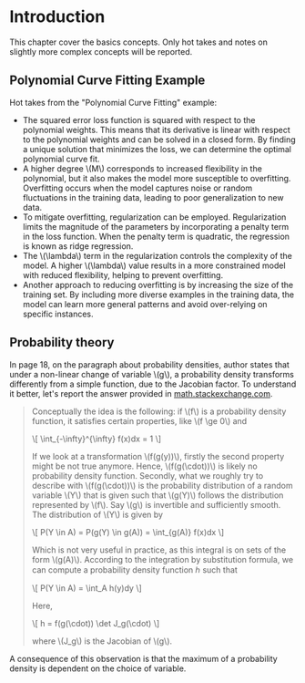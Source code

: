 # Introduction

This chapter cover the basics concepts. Only hot takes and notes on slightly more complex concepts will be reported.

## Polynomial Curve Fitting Example

Hot takes from the "Polynomial Curve Fitting" example:

+ The squared error loss function is squared with respect to the polynomial weights. This means that its derivative is linear with respect to the polynomial weights and can be solved in a closed form. By finding a unique solution that minimizes the loss, we can determine the optimal polynomial curve fit.
+ A higher degree \\(M\\) corresponds to increased flexibility in the polynomial, but it also makes the model more susceptible to overfitting. Overfitting occurs when the model captures noise or random fluctuations in the training data, leading to poor generalization to new data.
+ To mitigate overfitting, regularization can be employed. Regularization limits the magnitude of the parameters by incorporating a penalty term in the loss function. When the penalty term is quadratic, the regression is known as ridge regression.
+ The \\(\lambda\\) term in the regularization controls the complexity of the model. A higher \\(\lambda\\) value results in a more constrained model with reduced flexibility, helping to prevent overfitting.
+ Another approach to reducing overfitting is by increasing the size of the training set. By including more diverse examples in the training data, the model can learn more general patterns and avoid over-relying on specific instances.

## Probability theory

In page 18, on the paragraph about probability densities, author states that under a non-linear change of variable \\(g\\), a probability density transforms differently from a simple function, due to the Jacobian factor. To understand it better, let's report the answer provided in [math.stackexchange.com](https://math.stackexchange.com/questions/3749123/what-is-the-jacobian-factor).

> Conceptually the idea is the following: if \\(f\\) is a probability density function, it satisfies certain properties, like \\(f \ge 0\\) and
> 
> \\[ \int_{-\infty}^{\infty} f(x)dx = 1 \\]
>
> If we look at a transformation \\(f(g(y))\\), firstly the second property might be not true anymore. Hence, \\(f(g(\cdot))\\) is likely no probability density function. Secondly, what we roughly try to describe with \\(f(g(\cdot))\\) is the probability distribution of a random variable \\(Y\\) that is given such that \\(g(Y)\\) follows the distribution represented by \\(f\\). Say \\(g\\) is invertible and sufficiently smooth. The distribution of \\(Y\\) is given by
>
> \\[ P(Y \in A) = P(g(Y) \in g(A)) = \int_{g(A)} f(x)dx \\]
>
> Which is not very useful in practice, as this integral is on sets of the form \\(g(A)\\). According to the integration by substitution formula, we can compute a probability density function ℎ such that
>
> \\[ P(Y \in A) = \int_A h(y)dy \\]
>
> Here, 
>
> \\[ h = f(g(\cdot)) \det J_g(\cdot) \\]
>
> where \\(J_g\\) is the Jacobian of \\(g\\). 

A consequence of this observation is that the maximum of a probability density is dependent on the choice of variable.